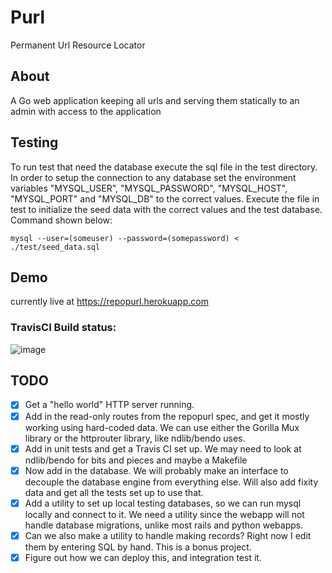 # Purl
Permanent Url Resource Locator

## About
A Go web application keeping
all urls and serving them
statically to an admin with
access to the application

## Testing
To run test that need the database execute the sql file in
the test directory. In order to setup the connection to any database
set the environment variables "MYSQL_USER", "MYSQL_PASSWORD", "MYSQL_HOST",
"MYSQL_PORT" and "MYSQL_DB" to the correct values. Execute the file in test to
initialize the seed data with the correct values and the test database. Command
shown below:

`mysql --user=(someuser) --password=(somepassword) < ./test/seed_data.sql `


## Demo
currently live at https://repopurl.herokuapp.com

### TravisCI Build status:
![image](https://travis-ci.org/ndlib/repopurl.svg?branch=master)

## TODO
- [x] Get a "hello world" HTTP server running.
- [x] Add in the read-only routes from the repopurl spec, and get it mostly working using hard-coded data. We can use either the Gorilla Mux library or the httprouter library, like ndlib/bendo uses.
- [x] Add in unit tests and get a Travis CI set up. We may need to look at ndlib/bendo for bits and pieces and maybe a Makefile
- [x] Now add in the database. We will probably make an interface to decouple the database engine from everything else. Will also add fixity data and get all the tests set up to use that.
- [x] Add a utility to set up local testing databases, so we can run mysql locally and connect to it. We need a utility since the webapp will not handle database migrations, unlike most rails and python webapps.
- [x] Can we also make a utility to handle making records? Right now I edit them by entering SQL by hand. This is a bonus project.
- [x] Figure out how we can deploy this, and integration test it.
